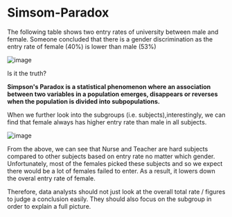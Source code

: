 # Simsom-Paradox

The following table shows two entry rates of university between male and female. Someone concluded that there is a gender discrimination as the 
entry rate of female (40%) is lower than male (53%)

![image](https://user-images.githubusercontent.com/115760798/195812391-26240212-dc64-4a94-aac9-e7cff7a46b14.png)

Is it the truth?


**Simpson's Paradox is a statistical phenomenon where an association between two variables in a population emerges, disappears or reverses when the population is divided into subpopulations.**


When we further look into the subgroups (i.e. subjects),interestingly, we can find that female always has higher entry rate than male in all subjects.

![image](https://user-images.githubusercontent.com/115760798/195812414-b447e780-463c-417d-b8f2-eb0f554e6541.png)

From the above, we can see that Nurse and Teacher are hard subjects compared to other subjects based on entry rate no matter which gender. Unfortunately, most of the females picked these subjects and so we expect there would be a lot of females failed to enter. As a result, it lowers down the overal entry rate of female.

Therefore, data analysts should not just look at the overall total rate / figures to judge a conclusion easily. They should also focus on the subgroup in order to explain a full picture.
